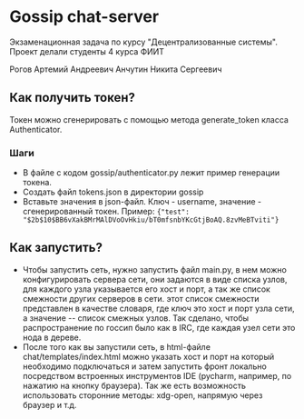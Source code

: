 # Gossip chat-server

Экзаменационная задача по курсу "Децентрализованные системы".
Проект делали студенты 4 курса ФИИТ

Рогов Артемий Андреевич
Анчутин Никита Сергеевич

## Как получить токен?
Токен можно сгенерировать с помощью метода generate_token класса Authenticator.

### Шаги
+ В файле с кодом gossip/authenticator.py лежит пример генерации токена.
+ Создать файл tokens.json в директории gossip
+ Вставьте значения в json-файл. Ключ - username, значение - сгенерированный токен. Пример: `{"test": "$2b$10$BB6vXakBMrMAlDVoOvHkiu/bT0mfsnbYKcGtjBoAQ.8zvMeBTviti"}`

## Как запустить?

+ Чтобы запустить сеть, нужно запустить файл main.py, в нем можно конфигурировать сервера сети, они задаются в виде списка узлов, для каждого узла указывается его хост и порт, а так же список смежности других серверов в сети. этот список смежности представлен в качестве словаря, где ключ это хост и порт узла сети, а значение -- список смежных узлов. Так сделано, чтобы распространение по госсип было как в IRC, где каждая узел сети это нода в дереве.
+ После того как вы запустили сеть, в html-файле chat/templates/index.html можно указать хост и порт на который необходимо подключаться и затем запустить фронт локально посредством встроенных инструментов IDE (pycharm, например, по нажатию на кнопку браузера). Так же есть возможность использовать сторонние методы: xdg-open, напрямую через браузер и т.д.
